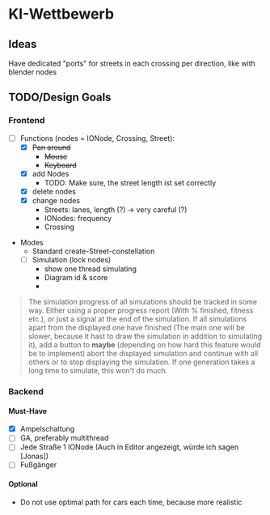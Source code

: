 # KI-Wettbewerb

## Ideas
Have dedicated "ports" for streets in each crossing per direction, like with blender nodes

## TODO/Design Goals

### Frontend
- [ ] Functions (nodes = IONode, Crossing, Street):
    - [x]  ~~Pan around~~
        * ~~Mouse~~
        * ~~Keyboard~~
    - [x] add Nodes
        * TODO: Make sure, the street length ist set correctly
    - [x] delete nodes
    - [x] change nodes
        * Streets: lanes, length (?) -> very careful (?)
        * IONodes: frequency
        * Crossing
* Modes
    * Standard create-Street-constellation
    - [ ] Simulation (lock nodes)
        * show one thread simulating
        * Diagram id & score
        * 
> The simulation progress of all simulations should be tracked in some way. Either using a proper progress report (With % finished, fitness etc.), or just a        signal at the end of the simulation. If all simulations apart from the displayed one have finished (The main one will be slower, because it hast to draw the simulation in addition to simulating it), add a button to **maybe** (depending on how hard this feature would be to implement) abort the displayed simulation and continue with all others or to stop displaying the simulation. If one generation takes a long time to simulate, this won't do much.

### Backend
#### Must-Have
- [x] Ampelschaltung
- [ ] GA, preferably multithread
- [ ] Jede Straße 1 IONode (Auch in Editor angezeigt, würde ich sagen [Jonas])
- [ ] Fußgänger

#### Optional
* Do not use optimal path for cars each time, because more realistic 

